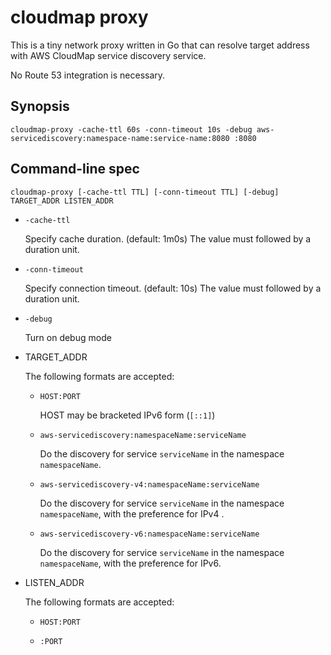 # cloudmap proxy

This is a tiny network proxy written in Go that can resolve target address with AWS CloudMap service discovery service.

No Route 53 integration is necessary.

## Synopsis

```
cloudmap-proxy -cache-ttl 60s -conn-timeout 10s -debug aws-servicediscovery:namespace-name:service-name:8080 :8080
```

## Command-line spec

```
cloudmap-proxy [-cache-ttl TTL] [-conn-timeout TTL] [-debug] TARGET_ADDR LISTEN_ADDR
```

* `-cache-ttl`

    Specify cache duration. (default: 1m0s)  The value must followed by a duration unit.

* `-conn-timeout`

    Specify connection timeout. (default: 10s)  The value must followed by a duration unit.

* `-debug`

    Turn on debug mode

* TARGET_ADDR

    The following formats are accepted:

    * `HOST:PORT`

        HOST may be bracketed IPv6 form (`[::1]`)

    * `aws-servicediscovery:namespaceName:serviceName`

        Do the discovery for service `serviceName` in the namespace `namespaceName`.

    * `aws-servicediscovery-v4:namespaceName:serviceName`

        Do the discovery for service `serviceName` in the namespace `namespaceName`, with the preference for IPv4 .

    * `aws-servicediscovery-v6:namespaceName:serviceName`

        Do the discovery for service `serviceName` in the namespace `namespaceName`, with the preference for IPv6.

* LISTEN_ADDR

    The following formats are accepted:

    * `HOST:PORT`

    * `:PORT`
```
